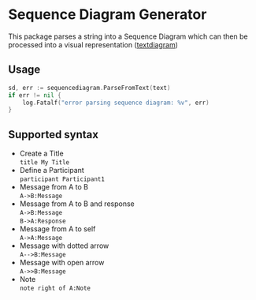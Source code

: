 # Sequence Diagram Generator

This package parses a string into a Sequence Diagram which can then be processed into a visual representation ([textdiagram](https://github.com/Laugusti/sequencediagram/tree/master/textdiagram))

## Usage

```go
sd, err := sequencediagram.ParseFromText(text)
if err != nil {
	log.Fatalf("error parsing sequence diagram: %v", err)
}
```

## Supported syntax
- Create a Title  
`title My Title`
- Define a Participant  
`participant Participant1`
- Message from A to B  
`A->B:Message`
- Message from A to B and response  
`A->B:Message`  
`B->A:Response`
- Message from A to self  
`A->A:Message`
- Message with dotted arrow  
`A-->B:Message`
- Message with open arrow  
`A->>B:Message`
- Note  
`note right of A:Note`
